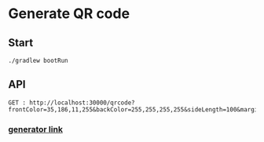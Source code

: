 # Generate QR code

## Start 

```
./gradlew bootRun

```

## API

```
GET : http://localhost:30000/qrcode?frontColor=35,186,11,255&backColor=255,255,255,255&sideLength=100&marginLength=10&uri=http://xx.xx.com
```

### [generator link](http://localhost:30000/qrcode?frontColor=35,186,11,255&backColor=255,255,255,255&sideLength=100&marginLength=10&uri=http://xx.xx.com)